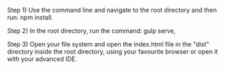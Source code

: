 Step 1)
Use the command line and navigate to the root directory and then run: npm install.

Step 2)
In the root directory, run the command: gulp serve,

Step 3)
Open your file system and open the index.html file in the "dist" directory inside the
root directory, using your favourite browser or open it with your advanced IDE.
